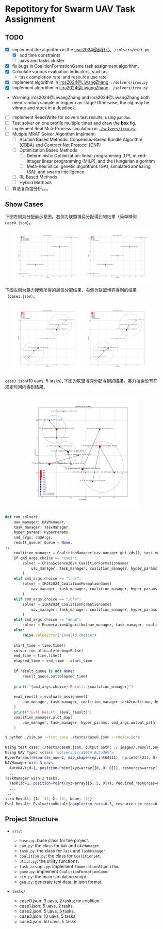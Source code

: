 # Repotitory for Swarm UAV Task Assignment

## TODO

- [x] implement the algorithm in the [csci2024@薛舒心](https://doi.org/10.1360/ssi-2024-0167), `./solvers/csci.py`
  - [x] add time constraints
  - [ ] uavs and tasks cluster
- [x] fix bugs in CoalitionFormationGame task assignment algorithm.
- [x] Calculate various evaluation indicators, such as:
  - task completion rate, and resource use rate
- [x] Implement algorithm in [iros2024@LiwangZhang](https://doi.org/10.1109/IROS58592.2024.10801429), `./solvers/iros.py`
- [x] Implement algorithm in [icra2024@LiwangZhang](https://doi.org/10.1109/ICRA57147.2024.10611476), `./solvers/icra.py`
- Warning: iros2024@LiwangZhang and icra2024@LiwangZhang both need random sample in trigger uav stage! Otherwise, the alg may be vibrate and stuck in a deadlock.
- [ ] Implement Read/Write for solvers test results, using `pandas`.
- [ ] Test solver on one profile multiple times and draw the **box** fig.
- [ ] Implement Real Muti-Process simulation in [`./solvers/icra.py`](./solvers/icra2024.py).
- [ ] Mutiple MRAT Solver Algorithm Implment:
  - [ ] Acution Based Methods: Consensus-Based Bundle Algorithm (CBBA) and Contract Net Protocol (CNP)
  - [ ] Optimization Based Methods:
    - [ ] Deterministic Optimization: linear programming (LP), mixed-integer linear programming (MILP), and the Hungarian algorithm
    - [ ] Meta-heuristics: genetic algorithms (GA), simulated annealing (SA), and swarm intelligence
  - [ ] RL Based Methods
  - [ ] Hybrid Methods
- [ ] 算法复杂度分析。。。

## Show Cases

下图左侧为分配前示意图，右侧为联盟博弈分配得到的结果（简单样例 `case0.json`）。

<p align="center"> 
<img src="./assets/init.png" width=45%/> 
<img src="./assets/assigned.png" width=45%/> 
</p>

下图左侧为暴力搜索所得的最佳分配结果，右侧为联盟博弈得到的结果（`case1.json`）。

<p align="center"> 
<img src="./assets/case1_enumeration_result.png" width=45%/> 
<img src="./assets/case1_coalition_game_result.png" width=45%/> 
</p>

`case3.json`(10 uavs, 5 tasks), 下图为联盟博弈分配得到的结果，暴力搜索没有在规定时间内得到结果。

<p align="center"> 
<img src="./assets/case3_coalition_game_result.png" width=75%/> 
</p>

```python
def run_solver(
    uav_manager: UAVManager,
    task_manager: TaskManager,
    hyper_params: HyperParams,
    cmd_args: CmdArgs,
    result_queue: Queue = None,
):
    coalition_manager = CoalitionManager(uav_manager.get_ids(), task_manager.get_ids())
    if cmd_args.choice == "csci":
        solver = ChinaScience2024_CoalitionFormationGame(
            uav_manager, task_manager, coalition_manager, hyper_params
        )
    elif cmd_args.choice == "iros":
        solver = IROS2024_CoalitionFormationGame(
            uav_manager, task_manager, coalition_manager, hyper_params
        )
    elif cmd_args.choice == "icra":
        solver = ICRA2024_CoalitionFormationGame(
            uav_manager, task_manager, coalition_manager, hyper_params
        )
    elif cmd_args.choice == "enum":
        solver = EnumerationAlgorithm(uav_manager, task_manager, coalition_manager, hyper_params)
    else:
        raise ValueError("Invalid choice")

    start_time = time.time()
    solver.run_allocate(debug=False)
    end_time = time.time()
    elapsed_time = end_time - start_time

    if result_queue is not None:
        result_queue.put(elapsed_time)

    print(f"{cmd_args.choice} Result: {coalition_manager}")

    eval_reuslt = evaluate_assignment(
        uav_manager, task_manager, coalition_manager.task2coalition, hyper_params.resources_num
    )
    print(f"Eval Result: {eval_reuslt}")
    coalition_manager.plot_map(
        uav_manager, task_manager, hyper_params, cmd_args.output_path, plot_unassigned=True
    )

```

```bash
$ python ./sim.py --test_case ./tests/case0.json --choice icra

Using test case: ./tests/case0.json, output path: ./.images/.result.png, choice: icra
Using UAV Type: <class 'solvers.icra2024.AutoUAV'>
HyperParams(resources_num=2, map_shape=(np.int64(21), np.int64(21), 0), alpha=1.0, beta=10.0, gamma=0.05, mu=-1.0, max_iter=25)
UAVManager with 3 uavs.
  AutoUAV(id=1, position=Point(xyz=array([0, 0, 0])), resources=array([5, 3]), value=10, max_speed=20, mass=1.0, fly_energy_per_time=1.1958796458778673, hover_energy_per_time=2.038716644186131, uav_manager=None, task_manager=None, coalition_manager=None, hyper_params=None, uav_update_step_dict={}, changed=False)
  ...
TaskManager with 2 tasks.
  Task(id=1, position=Point(xyz=array([5, 5, 0])), required_resources=array([4, 2]), time_window=[0, 100], threat=0.5, execution_time=2.821083273573082, resources_nums=2)
  ...
...
icra Result: {1: [1], 2: [3], None: [2]}
Eval Result: EvaluationResult(completion_rate=0.5, resource_use_rate=0.7333333333333334)
```

## Project Structure

- `src/`:

  - `base.py`: base class for the project.
  - `uav.py`: the class for `UAV` and `UAVManager`.
  - `task.py`: the class for `Task` and `TaskManager`.
  - `coalition.py`: the class for `CoalitionSet`.
  - `utils.py`: the utility functions.
  - `task_assign.py`: implement `EnumerationAlgorithm`.
  - `game.py`: implement `CoalitionFormationGame`.
  - `sim.py`: the main simulation script.
  - `gen.py`: generate test data, in json format.

- `tests/`
  - case0.json: 3 uavs, 2 tasks; no coalition.
  - case1.json: 5 uavs, 2 tasks.
  - case2.json: 5 uavs, 3 tasks.
  - case3.json: 10 uavs, 5 tasks.
  - case4.json: 50 uavs, 5 tasks.
